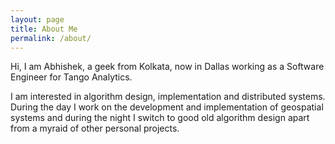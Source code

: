 ```yaml
---
layout: page
title: About Me
permalink: /about/
---
```


Hi, I am Abhishek, a geek from Kolkata, now in Dallas working as a Software Engineer for Tango Analytics.

I am interested in algorithm design, implementation and distributed systems. During the day I work on the development and implementation of geospatial systems and during the night I switch to good old algorithm design apart from a myraid of other personal projects.